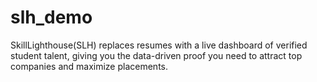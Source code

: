 # slh_demo
SkillLighthouse(SLH) replaces resumes with a live dashboard of verified student talent, giving you the data-driven proof you need to attract top companies and maximize placements.
